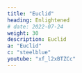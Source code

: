 ```yaml
---
title: "Euclid"
heading: Enlightened
# date: 2022-07-24
weight: 30
description: Euclid
a: "Euclid"
c: "steelblue"
youtube: "xf_l2xBTZCc"
---
```

